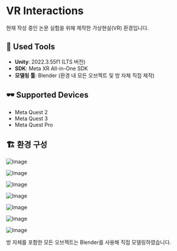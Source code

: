 # VR Interactions

현재 작성 중인 논문 실험을 위해 제작한 가상현실(VR) 환경입니다.

## 🔧 Used Tools

- **Unity**: 2022.3.55f1 (LTS 버전)
- **SDK**: Meta XR All-in-One SDK
- **모델링 툴**: Blender (환경 내 모든 오브젝트 및 방 자체 직접 제작)

## 🕶️ Supported Devices

- Meta Quest 2  
- Meta Quest 3  
- Meta Quest Pro

## 🏗️ 환경 구성

![Image](https://github.com/user-attachments/assets/3ab51f63-00f5-43a6-97bf-55019ffae482)

![Image](https://github.com/user-attachments/assets/1774cf80-6fd2-40bf-96d4-1b2a7a9c6ec6)

![Image](https://github.com/user-attachments/assets/f1b5f4dc-271d-4c71-bbfb-4edd1e487e5f)

![Image](https://github.com/user-attachments/assets/e572fb9c-fb5d-444e-bdb1-a86b71dc1080)

![Image](https://github.com/user-attachments/assets/01f07cae-3e11-447f-8638-081262112516)

![Image](https://github.com/user-attachments/assets/3ddee09a-72c9-4a14-8ee1-3257e135249e)

![Image](https://github.com/user-attachments/assets/b768c957-6cb3-4125-abbf-0b7bd0ef3e0f)

방 자체를 포함한 모든 오브젝트는 Blender를 사용해 직접 모델링하였습니다.  
